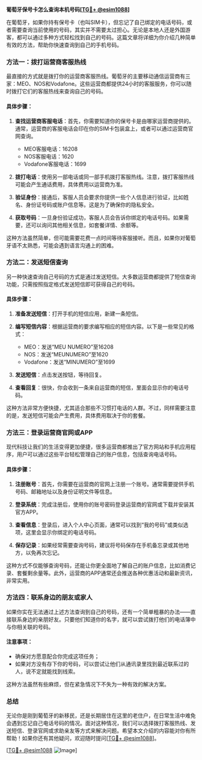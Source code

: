 **葡萄牙保号卡怎么查询本机号码[[TG💪+ @esim1088](https://t.me/s/esim1088)]**

在葡萄牙，如果你持有保号卡（也叫SIM卡），但忘记了自己绑定的电话号码，或者需要查询当前使用的号码，其实并不需要太过担心。无论是本地人还是外国游客，都可以通过多种方式轻松找到自己的号码。这篇文章将详细为你介绍几种简单有效的方法，帮助你快速查询到自己的手机号码。

### 方法一：拨打运营商客服热线

最直接的方式就是拨打你的运营商客服热线。葡萄牙的主要移动通信运营商有三家：MEO、NOS和Vodafone。这些运营商都提供24小时的客服服务，你可以随时拨打它们的客服热线来查询自己的号码。

#### 具体步骤：
1. **查找运营商客服电话**：首先，你需要知道你的保号卡是由哪家运营商提供的。通常，运营商的客服电话会印在你的SIM卡包装盒上，或者可以通过运营商官网查询。
   - MEO客服电话：16208
   - NOS客服电话：1620
   - Vodafone客服电话：1699

2. **拨打电话**：使用另一部电话或同一部手机拨打客服热线。注意，拨打客服热线可能会产生通话费用，具体费用以运营商为准。

3. **验证身份**：接通后，客服人员会要求你提供一些个人信息进行验证，比如姓名、身份证号码或账户信息等。这是为了确保你的隐私安全。

4. **获取号码**：一旦身份验证成功，客服人员会告诉你绑定的电话号码。如果需要，还可以询问其他相关信息，如套餐详情、余额等。

这种方法虽然简单，但可能需要花费一点时间等待客服接听。而且，如果你对葡萄牙语不太熟悉，可能会遇到语言沟通上的困难。

### 方法二：发送短信查询

另一种快速查询自己号码的方式是通过发送短信。大多数运营商都提供了短信查询功能，只需按照指定格式发送短信即可获得自己的号码。

#### 具体步骤：
1. **准备发送短信**：打开手机的短信应用，新建一条短信。

2. **编写短信内容**：根据运营商的要求编写相应的短信内容。以下是一些常见的格式：
   - MEO：发送“MEU NUMERO”至16208
   - NOS：发送“MEUNUMERO”至1620
   - Vodafone：发送“MINUMERO”至1699

3. **发送短信**：点击发送按钮，等待回复。

4. **查看回复**：很快，你会收到一条来自运营商的短信，里面会显示你的电话号码。

这种方法非常方便快捷，尤其适合那些不习惯打电话的人群。不过，同样需要注意的是，发送短信可能会产生费用，具体费用取决于你的套餐。

### 方法三：登录运营商官网或APP

现代科技让我们的生活变得更加便捷，很多运营商都推出了官方网站和手机应用程序，用户可以通过这些平台轻松管理自己的账户信息，包括查询电话号码。

#### 具体步骤：
1. **注册账号**：首先，你需要在运营商的官网上注册一个账号。通常需要提供手机号码、邮箱地址以及身份证明文件等信息。

2. **登录系统**：完成注册后，使用你的账号密码登录运营商的官网或下载并安装其官方APP。

3. **查看信息**：登录后，进入个人中心页面，通常可以找到“我的号码”或类似选项，这里会显示你绑定的电话号码。

4. **保存记录**：如果经常需要查询号码，建议将号码保存在手机备忘录或其他地方，以免再次忘记。

这种方式不仅能够查询号码，还能让你更全面地了解自己的账户信息，比如消费记录、套餐剩余量等。此外，运营商的APP通常还会推送各种优惠活动和最新资讯，非常实用。

### 方法四：联系身边的朋友或家人

如果你实在无法通过上述方法查询到自己的号码，还有一个简单粗暴的办法——直接联系身边的亲朋好友。只要他们知道你的名字，就可以尝试拨打他们的电话簿中与你相关联的号码。

#### 注意事项：
- 确保对方愿意配合你完成这项任务；
- 如果对方没有存下你的号码，可以尝试让他们从通讯录里找到最近联系过的人，说不定就能找到线索。

这种方法虽然有些麻烦，但在紧急情况下不失为一种有效的解决方案。

### 总结

无论你是刚到葡萄牙的新移民，还是长期居住在这里的老住户，在日常生活中难免会遇到忘记自己电话号码的情况。面对这种情况，我们可以选择拨打客服热线、发送短信、登录官网或求助亲友等方式来解决问题。希望本文介绍的内容能对你有所帮助！如果你还有其他疑问，欢迎随时提问[[TG💪+ @esim1088](https://t.me/s/esim1088)]。

[[TG💪+ @esim1088](https://t.me/s/esim1088) ![Image](https://i.postimg.cc/4NQfJmqS/Snipaste-2025-05-13-00-14-12.png)]